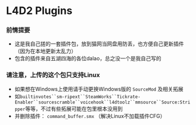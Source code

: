 # L4D2 Plugins 

### 前情提要
* 这是我自己搓的一套插件包，放到猫网当网盘用防丢，也方便自己更新插件（因为在本地更新太乱力）
* 包含的插件来自五湖四海的各位dalao，总之没一个是我自己写的

### 请注意，上传的这个包只支持Linux
* 如果想在Windows上使用请手动更换Windows版的 `SourceMod` 及相关拓展
* 如`builtinvotes``sm-ripext``SteamWorks``Tickrate-Enabler``sourcescramble``voicehook``l4dtoolz``mmsource``Source:Stripper`等等，不过有些拓展可能在包里根本没用到
* 并删除插件： `command_buffer.smx` （解决Linux不加载插件CFG）
